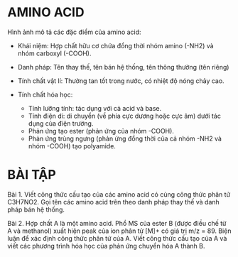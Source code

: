 # AMINO ACID

Hình ảnh mô tả các đặc điểm của amino acid:

- Khái niệm: Hợp chất hữu cơ chứa đồng thời nhóm amino (-NH2) và nhóm carboxyl (-COOH).

- Danh pháp: Tên thay thế, tên bán hệ thống, tên thông thường (tên riêng)

- Tính chất vật lí: Thường tan tốt trong nước, có nhiệt độ nóng chảy cao.

- Tính chất hóa học:
  - Tính lưỡng tính: tác dụng với cả acid và base.
  - Tính điện di: di chuyển (về phía cực dương hoặc cực âm) dưới tác dụng của điện trường.
  - Phản ứng tạo ester (phản ứng của nhóm -COOH).
  - Phản ứng trùng ngưng (phản ứng đồng thời của cả nhóm -NH2 và nhóm -COOH) tạo polyamide.

# BÀI TẬP

Bài 1. Viết công thức cấu tạo của các amino acid có cùng công thức phân tử C3H7NO2. Gọi tên các amino acid trên theo danh pháp thay thế và danh pháp bán hệ thống.

Bài 2. Hợp chất A là một amino acid. Phổ MS của ester B (được điều chế từ A và methanol) xuất hiện peak của ion phân tử [M]+ có giá trị m/z = 89. Biện luận để xác định công thức phân tử của A. Viết công thức cấu tạo của A và viết các phương trình hóa học của phản ứng chuyển hóa A thành B.